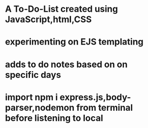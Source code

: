 # A To-Do-List created using JavaScript,html,CSS
# experimenting on EJS templating
# adds to do notes based on on specific days
# import npm i express.js,body-parser,nodemon from terminal before listening to local
